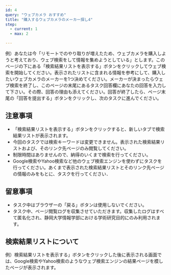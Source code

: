 ```yaml
---
id: 4
query: "ウェブカメラ おすすめ"
title: "購入するウェブカメラのメーカー探し4"
step:
  - current: 1
  - max: 2

---
```


例）あなたは今「リモートでのやり取りが増えたため、ウェブカメラを購入しようと考えており、ウェブ検索をして情報を集めようとしている」とします。このページの下にある「検索結果リストを表示する」ボタンをクリックしてウェブ検索を開始してください。表示されたリストに含まれる情報を参考にして、購入したいウェブカメラのメーカーを1つ決めてください。メーカーが決まったらウェブ検索を終了し、このページの末尾にあるタスク回答欄にあなたの回答を入力して下さい。その際、回答の理由も添えてください。回答が終了したら、ページ末尾の「回答を提出する」ボタンをクリックし、次のタスクに進んでください。

## 注意事項

- 「検索結果リストを表示する」ボタンをクリックすると、新しいタブで検索結果リストが表示されます。
- 今回のタスクでは検索キーワードは変更できません。表示された検索結果リストおよび、そのリンク先ページのみ閲覧してください。
- 制限時間はありませんので、納得のいくまで検索を行ってください。
- Google検索やYahoo検索など他のウェブ検索エンジンを使わずにタスクを行ってください。あくまで表示された検索結果リストとそのリンク先ページの情報のみをもとに、タスクを行ってください．

## 留意事項

- タスク中はブラウザーの「戻る」ボタンは使用しないでください。
- タスク中、ページ閲覧ログを収集させていただきます。収集したログはすべて匿名化され、静岡大学情報学部における学術研究目的にのみ利用されます。

## 検索結果リストについて

<!-- UIの説明を書きます。 -->
例）検索結果リストを表示する」ボタンをクリックした後に表示される画面では、Google検索やYahoo検索のようなウェブ検索エンジンの結果ページを模したページが表示されます。
